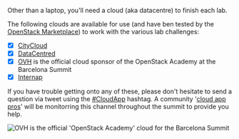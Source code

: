Other than a laptop, you'll need a cloud (aka datacentre) to finish each lab.

The following clouds are available for use (and have ben tested by the [OpenStack Marketplace](https://www.openstack.org/marketplace/public-clouds/)) to work with the various lab challenges:

 - [x] [CityCloud](/citycloud.md)
 - [x] [DataCentred](/datacentred.md)
 - [x] [OVH](/ovh.md) is the official cloud sponsor of the OpenStack Academy at the Barcelona Summit
 - [x] [Internap](/internap.md)
 
 If you have trouble getting onto any of these, please don't hesitate to send a question via tweet using the [#CloudApp](https://twitter.com/hashtag/CloudApp) hashtag. A community '[cloud app pros](https://docs.google.com/presentation/d/1RBtAOjxmUh97fXrJlowvqVNmq2-8FxvBIHx2Dts1Jh8/pub?start=true&loop=true&delayms=1000)' will be monitorring this channel throughout the summit to provide you help.

![OVH is the official 'OpenStack Academy' cloud for the Barcelona Summit](https://storage.sbg1.cloud.ovh.net/v1/AUTH_9ea425f44c284d488c6d8e28ccc8bff0/public/OVH-300DPI.png)
